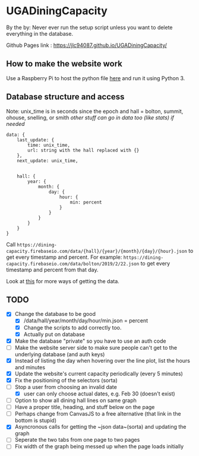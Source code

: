 # UGADiningCapacity
By the by: Never ever run the setup script unless you want to delete everything in the database.

Github Pages link : https://jlc94087.github.io/UGADiningCapacity/


## How to make the website work
Use a Raspberry Pi to host the python file [here](get_data_bot.py) and run it using Python 3.


## Database structure and access
Note: unix_time is in seconds since the epoch and hall = bolton, summit, ohouse, snelling, or smith
*other stuff can go in data too (like stats) if needed*
```
data: {
    last_update: {
        time: unix_time,
        url: string with the hall replaced with {}
    },
    next_update: unix_time,
    
    
    hall: { 
        year: {
            month: {
                day: {
                    hour: {
                        min: percent
                    }
                }
            }
        }
    }
}
```
Call `https://dining-capacity.firebaseio.com/data/{hall}/{year}/{month}/{day}/{hour}.json` to get every timestamp and percent.
For example: `https://dining-capacity.firebaseio.com/data/bolton/2019/2/22.json` to get every timestamp and percent from that day.

Look at [this](https://firebase.google.com/docs/database/rest/retrieve-data) for more ways of getting the data.


## TODO
- [x] Change the database to be good
    - [x] /data/hall/year/month/day/hour/min.json = percent
    - [x] Change the scripts to add correctly too.
    - [x] Actually put on database 
- [x] Make the database "private" so you have to use an auth code
- [ ] Make the website server side to make sure people can't get to the underlying database (and auth keys)
- [x] Instead of listing the day when hovering over the line plot, list the hours and minutes
- [x] Update the website's current capacity periodically (every 5 minutes)
- [x] Fix the positioning of the selectors (sorta)
- [ ] Stop a user from choosing an invalid date
    - [x] user can only choose actual dates, e.g. Feb 30 (doesn't exist)
- [ ] Option to show all dining hall lines on same graph
- [ ] Have a proper title, heading, and stuff below on the page
- [ ] Perhaps change from CanvasJS to a free alternative (that link in the bottom is stupid)
- [x] Asyncronous calls for getting the ~json data~(sorta) and updating the graph
- [ ] Seperate the two tabs from one page to two pages
- [ ] Fix width of the graph being messed up when the page loads initially
